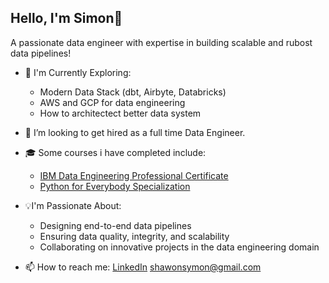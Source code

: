 ## Hello, I'm Simon👋
A passionate data engineer with expertise in building scalable and rubost data pipelines!
- 🌱 I'm Currently Exploring:
   - Modern Data Stack (dbt, Airbyte, Databricks)
   - AWS and GCP for data engineering
   - How to architectect better data system

- 👯 I’m looking to get hired as a full time Data Engineer.

- 🎓 Some courses i have completed include:
   - [IBM Data Engineering Professional Certificate](https://www.coursera.org/professional-certificates/ibm-data-engineer)
   - [Python for Everybody Specialization](https://www.coursera.org/specializations/python?)

- 💡I'm Passionate About:
   - Designing end-to-end data pipelines
   - Ensuring data quality, integrity, and scalability
   - Collaborating on innovative projects in the data engineering domain

- 📫 How to reach me: [LinkedIn](https://www.linkedin.com/in/shawonsimon/) shawonsymon@gmail.com

